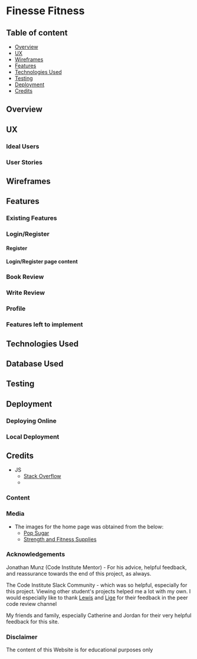 # Finesse Fitness

## Table of content
* [Overview](#Overview)
* [UX](#UX)
* [Wireframes](#Wireframes)
* [Features](#Features)
* [Technologies Used](#Technologies-Used)
* [Testing](#Testing)
* [Deployment](#Deployment)
* [Credits](#Credits)
## Overview

## UX

### Ideal Users

### User Stories

## Wireframes 

## Features
### Existing Features

### Login/Register 

#### Register

#### Login/Register page content

### Book Review 

### Write Review

### Profile

### Features left to implement

## Technologies Used

## Database Used

## Testing

## Deployment
### Deploying Online 

### Local Deployment

## Credits 
* JS
  * [Stack Overflow](https://stackoverflow.com/questions/10960753/how-to-make-toggle-hidden-by-default)
  * 
### Content 

### Media 
  * The images for the home page was obtained from the below:
    * [Pop Sugar](https://www.popsugar.com.au/fitness/How-Start-Working-Out-Gym-45669889)
    * [Strength and Fitness Supplies](https://strengthandfitness.ie/blogs/strength-and-fitness-blog/how-to-clean-gym-equipment)

### Acknowledgements

Jonathan Munz (Code Institute Mentor) - For his advice, helpful feedback, and reassurance towards the end of this project, as always.

The Code Institute Slack Community - which was so helpful, especially for this project. Viewing other student's projects helped me a lot with my own. I would especially like to thank [Lewis](https://code-institute-room.slack.com/team/USRLF3J0M) and [Lige](https://code-institute-room.slack.com/team/UT8PXGLTZ) for their feedback in the peer code review channel

My friends and family, especially Catherine and Jordan for their very helpful feedback for this site.

### Disclaimer
The content of this Website is for educational purposes only